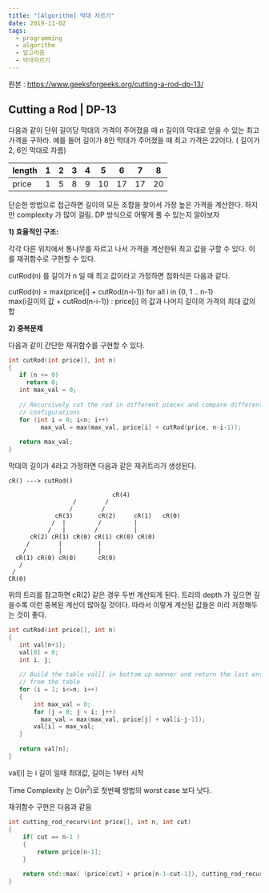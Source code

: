 ```yaml
---
title: "[Algorithm] 막대 자르기"
date: 2019-11-02
tags:
  - programming
  - algorithm
  - 알고리즘
  - 막대자르기
---
```



원본 : https://www.geeksforgeeks.org/cutting-a-rod-dp-13/

## Cutting a Rod | DP-13

다음과 같이 단위 길이당 막대의 가격이 주어졌을 때 n 길이의 막대로 얻을 수 있는 최고가격을 구하라. 예를 들어 길이가 8인 막대가 주어졌을 때 최고 가격은 22이다. ( 길이가 2, 6인 막대로 자름)


|length| 1 |  2 |  3 |  4 |  5 |  6 |  7 |  8  |
|------|---|----|---|-----|---|----|----|-----|
|price    | 1|   5|   8|   9|  10|  17|  17|  20|


단순한 방법으로 접근하면 길이의 모든 조합을 찾아서 가장 높은 가격을 계산한다. 하지만 complexity 가 많이 걸림. DP 방식으로 어떻게 풀 수 있는지 알아보자

__1) 효율적인 구조:__ </br>

각각 다른 위치에서 통나무를 자르고 나서 가격을 계산한뒤 최고 값을 구할 수 있다. 이를 재귀함수로 구현할 수 있다.


cutRod(n) 를 길이가 n 일 때 최고 값이라고 가정하면 점화식은 다음과 같다. 

cutRod(n) = max(price[i] + cutRod(n-i-1)) for all i in {0, 1 .. n-1} <br>
max(i길이의 값 + cutRod(n-i-1)) : price[i] 의 값과 나머지 길이의 가격의 최대 값의 합

__2) 중복문제__</br>


다음과 같이 간단한 재귀함수를 구현할 수 있다.

```c++
int cutRod(int price[], int n) 
{ 
   if (n <= 0) 
     return 0; 
   int max_val = 0; 
  
   // Recursively cut the rod in different pieces and compare different  
   // configurations 
   for (int i = 0; i<n; i++) 
         max_val = max(max_val, price[i] + cutRod(price, n-i-1)); 
  
   return max_val; 
} 
```

막대의 길이가 4라고 가정하면 다음과 같은 재귀트리가 생성된다. 

```
cR() ---> cutRod() 

                             cR(4)
                  /        /           
                 /        /              
             cR(3)       cR(2)     cR(1)   cR(0)
            /  |         /         |
           /   |        /          |  
      cR(2) cR(1) cR(0) cR(1) cR(0) cR(0)
     /        |          |
    /         |          |   
  cR(1) cR(0) cR(0)      cR(0)
   /
 /
CR(0)
```

위의 트리를 참고하면 cR(2) 같은 경우 두번 계산되게 된다. 트리의 depth 가 깊으면 깊을수록 이런 중복된 계산이 많아질 것이다. 따라서 이렇게 계산된 값들은 미리 저장해두는 것이 좋다. 

```c++
int cutRod(int price[], int n) 
{ 
   int val[n+1]; 
   val[0] = 0; 
   int i, j; 
  
   // Build the table val[] in bottom up manner and return the last entry 
   // from the table 
   for (i = 1; i<=n; i++) 
   { 
       int max_val = 0; 
       for (j = 0; j < i; j++) 
         max_val = max(max_val, price[j] + val[i-j-1]); 
       val[i] = max_val; 
   } 
  
   return val[n]; 
} 
```
val[i] 는 i 길이 일때 최대값, 길이는 1부터 시작 <br>

Time Complexity 는 O(n<sup>2</sup>)로 첫번째 방법의 worst case 보다 낫다. 

재귀함수 구현은 다음과 같음
```c++
int cutting_rod_recurv(int price[], int n, int cut)
{
    if( cut == n-1 )
    {
        return price[n-1];
    }

    return std::max( (price[cut] + price[n-1-cut-1]), cutting_rod_recurv(price, n, cut+1) );
}
```




